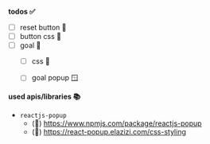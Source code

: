 **todos ✅**
- [ ] reset button 🔂
- [ ] button css 🎨
- [ ] goal 🎯
    - [ ] css 🎨
    - [ ] goal popup 🪟



**used apis/libraries 📚**
- `reactjs-popup`
    - (🔗) https://www.npmjs.com/package/reactjs-popup
    - (🔗) https://react-popup.elazizi.com/css-styling